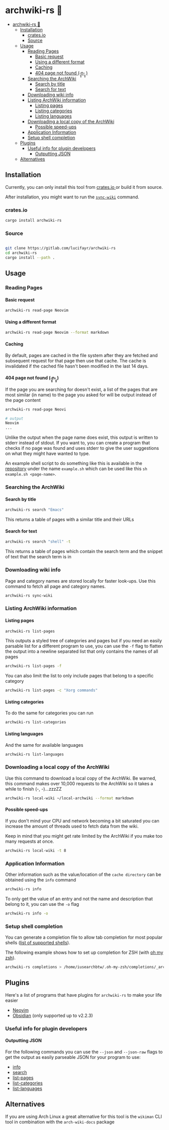 # archwiki-rs 📖

<!--toc:start-->

- [archwiki-rs 📖](#archwiki-rs-📖)
  - [Installation](#installation)
    - [crates.io](#cratesio)
    - [Source](#source)
  - [Usage](#usage)
    - [Reading Pages](#reading-pages)
      - [Basic request](#basic-request)
      - [Using a different format](#using-a-different-format)
      - [Caching](#caching)
      - [404 page not found (-̥̥̥n-̥̥̥ )](#404-page-not-found-̥̥̥n-̥̥̥)
    - [Searching the ArchWiki](#searching-the-archwiki)
      - [Search by title](#search-by-title)
      - [Search for text](#search-for-text)
    - [Downloading wiki info](#downloading-wiki-info)
    - [Listing ArchWiki information](#listing-archwiki-information)
      - [Listing pages](#listing-pages)
      - [Listing categories](#listing-categories)
      - [Listing languages](#listing-languages)
    - [Downloading a local copy of the ArchWiki](#downloading-a-local-copy-of-the-archwiki)
      - [Possible speed-ups](#possible-speed-ups)
    - [Application Information](#application-information)
    - [Setup shell completion](#setup-shell-completion)
  - [Plugins](#plugins)
    - [Useful info for plugin developers](#useful-info-for-plugin-developers)
      - [Outputting JSON](#outputting-json)
  - [Alternatives](#alternatives)
  <!--toc:end-->

## Installation

Currently, you can only install this tool from [ crates.io ](https://crates.io/crates/archwiki-rs)
or build it from source.

After installation, you might want to run the [`sync-wiki`](#downloading-wiki-info) command.

### crates.io

```sh
cargo install archwiki-rs
```

### Source

```sh

git clone https://gitlab.com/lucifayr/archwiki-rs
cd archwiki-rs
cargo install --path .
```

## Usage

### Reading Pages

#### Basic request

```sh
archwiki-rs read-page Neovim
```

#### Using a different format

```sh
archwiki-rs read-page Neovim --format markdown
```

#### Caching

By default, pages are cached in the file system after they are fetched and subsequent
request for that page then use that cache. The cache is invalidated if the cached file hasn't
been modified in the last 14 days.

#### 404 page not found (-̥̥̥n-̥̥̥ )

If the page you are searching for doesn't exist, a list of the pages that are most similar
(in name) to the page you asked for will be output instead of the page content

```sh
archwiki-rs read-page Neovi

# output
Neovim
...
```

Unlike the output when the page name does exist, this output is written to stderr instead
of stdout. If you want to, you can create a program that checks if no page was found and
uses stderr to give the user suggestions on what they might have wanted to type.

An example shell script to do something like this is available in the [repository](https://gitlab.com/jackboxx/archwiki-rs)
under the name `example.sh` which can be used like this `sh example.sh <page-name>`.

### Searching the ArchWiki

#### Search by title

```sh
archwiki-rs search "Emacs"
```

This returns a table of pages with a similar title and their URLs

#### Search for text

```sh
archwiki-rs search "shell" -t
```

This returns a table of pages which contain the search term and the snippet of text
that the search term is in

### Downloading wiki info

Page and category names are stored locally for faster look-ups.
Use this command to fetch all page and category names.

```sh
archwiki-rs sync-wiki
```

### Listing ArchWiki information

#### Listing pages

```sh
archwiki-rs list-pages
```

This outputs a styled tree of categories and pages but if you need an easily parsable
list for a different program to use, you can use the `-f` flag to flatten the output into a
newline separated list that only contains the names of all pages

```sh
archwiki-rs list-pages -f
```

You can also limit the list to only include pages that belong to a specific category

```sh
archwiki-rs list-pages -c "Xorg commands"
```

#### Listing categories

To do the same for categories you can run

```sh
archwiki-rs list-categories
```

#### Listing languages

And the same for available languages

```sh
archwiki-rs list-languages
```

### Downloading a local copy of the ArchWiki

Use this command to download a local copy of the ArchWiki. Be warned, this command makes over
10,000 requests to the ArchWiki so it takes a while to finish (-, -)…zzzZZ

```sh
archwiki-rs local-wiki ~/local-archwiki --format markdown
```

#### Possible speed-ups

If you don't mind your CPU and network becoming a bit saturated you can increase the
amount of threads used to fetch data from the wiki.

Keep in mind that you might get rate limited by the ArchWiki if you make too many requests at once.

```sh
archwiki-rs local-wiki -t 8
```

### Application Information

Other information such as the value/location of the `cache directory` can be obtained
using the `info` command

```sh
archwiki-rs info
```

To only get the value of an entry and not the name and description that belong to it, you
can use the `-o` flag

```sh
archwiki-rs info -o
```

### Setup shell completion

You can generate a completion file to allow tab completion for most popular shells
([list of supported shells](https://docs.rs/clap_complete/latest/clap_complete/shells/enum.Shell.html)).

The following example shows how to set up completion for ZSH (with [oh my zsh](https://github.com/ohmyzsh/ohmyzsh)).

```sh
archwiki-rs completions > /home/iusearchbtw/.oh-my-zsh/completions/_archwiki-rs
```

## Plugins

Here's a list of programs that have plugins for `archwiki-rs` to make your life easier

- [Neovim](https://gitlab.com/lucifayr/archwiki-nvim)
- [Obsidian](https://gitlab.com/lucifayr/archwiki-obsidian) (only supported up to v2.2.3)

### Useful info for plugin developers

#### Outputting JSON

For the following commands you can use the `--json` and `--json-raw` flags to get the
output as easily parseable JSON for your program to use:

- [info](#application-information)
- [search](#searching-the-archwiki)
- [list-pages](#listing-pages)
- [list-categories](#listing-categories)
- [list-languages](#listing-languages)

## Alternatives

If you are using Arch Linux a great alternative for this tool is the `wikiman` CLI tool
in combination with the `arch-wiki-docs` package
